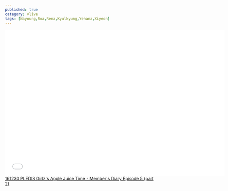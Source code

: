```yaml
---
published: true
category: vlive
tags: [Nayoung,Roa,Rena,Kyulkyung,Yehana,Xiyeon]
---
```

<iframe frameborder="0" width="720" height="480" src="BLAH" allowfullscreen></iframe><br /><a href="" target="_blank">161230 PLEDIS Girlz's Apple Juice Time - Member's Diary Episode 5 (part 2)</a>